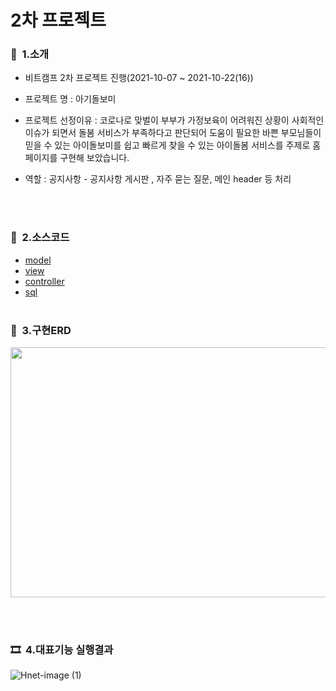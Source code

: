 # 2차 프로젝트
### 👋  &nbsp;1.소개
   - 비트캠프 2차 프로젝트 진행(2021-10-07 ~ 2021-10-22(16))
   - 프로젝트 명 : 아기돌보미
   - 프로젝트 선정이유 : 코로나로 맞벌이 부부가 가정보육이 어려워진 상황이 사회적인 이슈가 되면서 돌봄 서비스가 부족하다고 판단되어 도움이 필요한 바쁜 부모님들이 믿을 수 있는 아이돌보미를 쉽고 빠르게 찾을 수 있는 아이돌봄 서비스를 주제로 홈페이지를 구현해 보았습니다. 

   - 역할 :  공지사항 - 공지사항 게시판 , 자주 묻는 질문, 메인 header 등 처리 <br>

<br><br>               
### 📖 &nbsp;2.소스코드
  * [model](/2ndNotice/src/com/bc/model/vo/)
  * [view](/2ndNotice/WebContent/)
  * [controller](/2ndNotice/src/com/bc/)
  * [sql](/2ndNotice/sql/)
<br><br>
### 💾 &nbsp;3.구현ERD
<img width="600px" height="400px" src="https://user-images.githubusercontent.com/68181461/138590422-93e5e9f0-af55-49e2-a067-eeaf578b758a.png">

<br><br>
### 🎞 &nbsp;4.대표기능 실행결과

![Hnet-image (1)](https://user-images.githubusercontent.com/68181461/138591677-3eeadae3-8d96-457e-9699-6e1d6038a004.gif)

